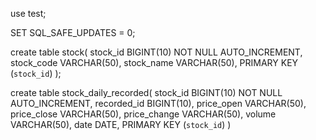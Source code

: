 use test;

SET SQL_SAFE_UPDATES = 0;


create table stock(
   stock_id BIGINT(10) NOT NULL AUTO_INCREMENT,
   stock_code VARCHAR(50),
   stock_name VARCHAR(50),
   PRIMARY KEY (`stock_id`)
);


create table stock_daily_recorded(
   stock_id BIGINT(10) NOT NULL AUTO_INCREMENT,
   recorded_id BIGINT(10), 
   price_open VARCHAR(50),
   price_close VARCHAR(50),
   price_change VARCHAR(50),
   volume VARCHAR(50),
   date DATE,
   PRIMARY KEY (`stock_id`)
)
